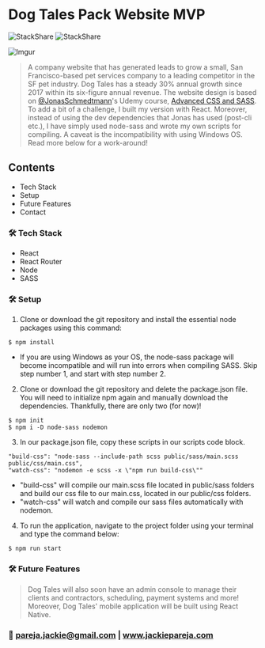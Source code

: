 
# Dog Tales Pack Website MVP
![StackShare](https://img.shields.io/badge/REACT-BUILD-blue)
![StackShare](https://img.shields.io/badge/Windows%20OS-Not%20Compatible-red)

![Imgur](https://i.imgur.com/tYeCFU8.png)

> A company website that has generated leads to grow a small, San Francisco-based pet services company to a leading competitor in the SF pet industry. Dog Tales has a steady 30% annual growth since 2017 within its six-figure annual revenue. The website design is based on [@JonasSchmedtmann](https://codingheroes.io/)'s Udemy course, [Advanced CSS and SASS](https://www.udemy.com/course/advanced-css-and-sass/). To add a bit of a challenge, I built my version with React. Moreover, instead of using the dev dependencies that Jonas has used (post-cli etc.), I have simply used node-sass and wrote my own scripts for compiling. A caveat is the incompatibility with using Windows OS. Read more below for a work-around!
## Contents

- Tech Stack
- Setup
- Future Features
- Contact


### :hammer_and_wrench: Tech Stack
- React
- React Router
- Node
- SASS

### :hammer_and_wrench: Setup
1. Clone or download the git repository and install the essential node packages using this command:
```
$ npm install
```
- If you are using Windows as your OS, the node-sass package will become incompatible and will run into errors when compiling SASS. Skip step number 1, and start with step number 2.

2. Clone or download the git repository and delete the package.json file. You will need to initialize npm again and manually download the dependencies. Thankfully, there are only two (for now)!
```
$ npm init
$ npm i -D node-sass nodemon
```
3. In our package.json file, copy these scripts in our scripts code block.
```
"build-css": "node-sass --include-path scss public/sass/main.scss public/css/main.css",
"watch-css": "nodemon -e scss -x \"npm run build-css\""
```
- "build-css" will compile our main.scss file located in public/sass folders and build our css file to our main.css, located in our public/css folders.
- "watch-css" will watch and compile our sass files automatically with nodemon.


4. To run the application, navigate to the project folder using your terminal and type the command below:
```
$ npm run start
```


### :hammer_and_wrench: Future Features
> Dog Tales will also soon have an admin console to manage their clients and contractors, scheduling, payment systems and more! Moreover, Dog Tales' mobile application will be built using React Native.

### :pushpin: pareja.jackie@gmail.com | www.jackiepareja.com
